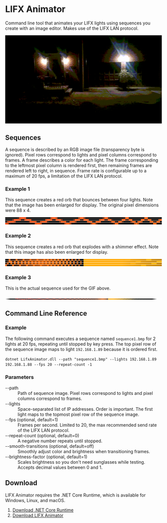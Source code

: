 # LIFX Animator
Command line tool that animates your LIFX lights using sequences you create with an image editor. Makes use of the LIFX LAN protocol.

![Example recording](/Readme/recording.gif)

## Sequences
A sequence is described by an RGB image file (transparency byte is ignored). Pixel rows correspond to lights and pixel columns correspond to frames. A frame describes a color for each light. The frame corresponding to the leftmost pixel column is rendered first, then remaining frames are rendered left to right, in sequence. Frame rate is configurable up to a maximum of 20 fps, a limitation of the LIFX LAN protocol.

### Example 1
This sequence creates a red orb that bounces between four lights. Note that the image has been enlarged for display. The original pixel dimensions were 88 x 4.

![Bouncing orb effect](/Readme/bouncing-orb-effect.png)

### Example 2
This sequence creates a red orb that explodes with a shimmer effect. Note that this image has also been enlarged for display.

![Exploding orb effect](/Readme/exploding-orb-effect.png)

### Example 3
This is the actual sequence used for the GIF above.

![Bouncing and exploding orb script](/Readme/script.bmp)

## Command Line Reference

### Example
The following command executes a sequence named `sequence1.bmp` for 2 lights at 20 fps, repeating until stopped by key press. The top pixel row of the sequence image maps to light `192.168.1.89` because it is ordered first.

`dotnet LifxAnimator.dll --path "sequence1.bmp" --lights 192.168.1.89 192.168.1.88 --fps 20 --repeat-count -1`

### Parameters
<dl>
  <dt>--path</dt>
  <dd>Path of sequence image. Pixel rows correspond to lights and pixel columns correspond to frames.</dd>
  
  <dt>--lights</dt>
  <dd>Space-separated list of IP addresses. Order is important. The first light maps to the topmost pixel row of the sequence image.</dd>
  
  <dt>--fps (optional, default=1)</dt>
  <dd>Frames per second. Limited to 20, the max recommended send rate of the LIFX LAN protocol.</dd>
  
  <dt>--repeat-count (optional, default=0)</dt>
  <dd>A negative number repeats until stopped.</dd>
  
  <dt>--smooth-transitions (optional, default=off)</dt>
  <dd>Smoothly adjust color and brightness when transitioning frames.</dd>
  
  <dt>--brightness-factor (optional, default=1)</dt>
  <dd>Scales brightness so you don't need sunglasses while testing. Accepts decimal values between 0 and 1.</dd>
</dl>

## Download
LIFX Animator requires the .NET Core Runtime, which is available for Windows, Linux, and macOS.
1. [Download .NET Core Runtime](https://www.microsoft.com/net/download)
2. [Download LIFX Animator](https://github.com/galehouse5/LifxAnimator/releases/latest)
